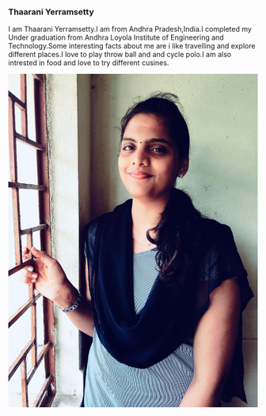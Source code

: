 ### Thaarani Yerramsetty
I am Thaarani Yerramsetty.I am from Andhra Pradesh,India.I completed my Under graduation from Andhra Loyola Institute of Engineering and Technology.Some interesting facts about me are i like travelling and explore different places.I love to play throw ball and and cycle polo.I am also intrested in food and love to try different cusines.

![My Photo](IMG_7121_Original.JPG)
